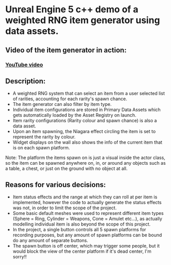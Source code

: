 # Unreal Engine 5 c++ demo of a weighted RNG item generator using data assets.

## Video of the item generator in action:
### [YouTube video](https://www.youtube.com/watch?v=DjaYxrAhh-s)

## Description:
- A weighted RNG system that can select an item from a user selected list of rarities, accounting for each rarity's spawn chance.
- The item generator can also filter by item type.
- Individual item configurations are stored in Primary Data Assets which gets automatically loaded by the Asset Registry on launch.
- Item rarity configurations (Rarity colour and spawn chance) is also a data asset.
- Upon an item spawning, the Niagara effect circling the item is set to represent the rarity by colour.
- Widget displays on the wall also shows the info of the current item that is on each spawn platform.

Note: The platform the items spawn on is just a visual inside the actor class, so the item can be spawned anywhere on, in, or around any objects such as a table, a chest, or just on the ground with no object at all.

## Reasons for various decisions:
- Item status effects and the range at which they can roll at per item is implemented, however the code to actually generate the status effects was not, in order to limit the scope of the project.
- Some basic default meshes were used to represent different item types (Sphere = Ring, Cylinder = Weapons, Cone = Amulet etc...), as actually modelling individual item is also beyond the scope of this project.
- In the project, a single button controls all 5 spawn platforms for recording purposes, but any amount of spawn platforms can be bound do any amount of separate buttons.
- The spawn button is off center, which may trigger some people, but it would block the view of the center platform if it's dead center, I'm sorry!!
